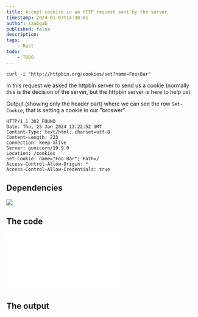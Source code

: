 ```yaml
---
title: Accept cookise in an HTTP request sent by the server
timestamp: 2024-01-03T14:30:01
author: szabgab
published: false
description:
tags:
    - Rust
todo:
    - TODO
---
```


```
curl -i "http://httpbin.org/cookies/set?name=Foo+Bar"
```

In this request we asked the httpbin server to send us a cookie (normally this is the decision of the server, but the httpbin server is here to help us).

Output (showing only the header part) where we can see the row `Set-Cookie`, that is setting a cookie in our "broswer".

```
HTTP/1.1 302 FOUND
Date: Thu, 25 Jan 2024 13:22:52 GMT
Content-Type: text/html; charset=utf-8
Content-Length: 223
Connection: keep-alive
Server: gunicorn/19.9.0
Location: /cookies
Set-Cookie: name="Foo Bar"; Path=/
Access-Control-Allow-Origin: *
Access-Control-Allow-Credentials: true
```


## Dependencies

![](examples/reqwest-accept-cookies/Cargo.toml)

## The code

![](examples/reqwest-accept-cookies/src/main.rs)

## The output


